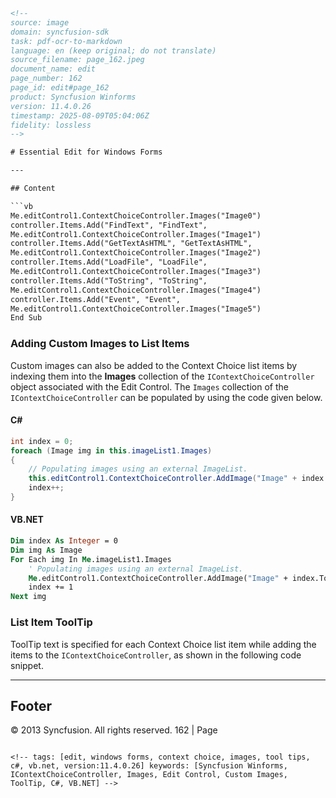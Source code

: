 ```html
<!-- 
source: image
domain: syncfusion-sdk
task: pdf-ocr-to-markdown
language: en (keep original; do not translate)
source_filename: page_162.jpeg
document_name: edit
page_number: 162
page_id: edit#page_162
product: Syncfusion Winforms
version: 11.4.0.26
timestamp: 2025-08-09T05:04:06Z
fidelity: lossless
-->

# Essential Edit for Windows Forms

---

## Content

```vb
Me.editControl1.ContextChoiceController.Images("Image0")
controller.Items.Add("FindText", "FindText",
Me.editControl1.ContextChoiceController.Images("Image1")
controller.Items.Add("GetTextAsHTML", "GetTextAsHTML",
Me.editControl1.ContextChoiceController.Images("Image2")
controller.Items.Add("LoadFile", "LoadFile",
Me.editControl1.ContextChoiceController.Images("Image3")
controller.Items.Add("ToString", "ToString",
Me.editControl1.ContextChoiceController.Images("Image4")
controller.Items.Add("Event", "Event",
Me.editControl1.ContextChoiceController.Images("Image5")
End Sub
```

### Adding Custom Images to List Items

Custom images can also be added to the Context Choice list items by indexing them into the **Images** collection of the `IContextChoiceController` object associated with the Edit Control. The `Images` collection of the `IContextChoiceController` can be populated by using the code given below.

#### C#

```csharp
int index = 0;
foreach (Image img in this.imageList1.Images)
{
    // Populating images using an external ImageList.
    this.editControl1.ContextChoiceController.AddImage("Image" + index.ToString(), img);
    index++;
}
```

#### VB.NET

```vb
Dim index As Integer = 0
Dim img As Image
For Each img In Me.imageList1.Images
    ' Populating images using an external ImageList.
    Me.editControl1.ContextChoiceController.AddImage("Image" + index.ToString(), img)
    index += 1
Next img
```

### List Item ToolTip

ToolTip text is specified for each Context Choice list item while adding the items to the `IContextChoiceController`, as shown in the following code snippet.

---

## Footer

© 2013 Syncfusion. All rights reserved.
162 | Page
```

<!-- tags: [edit, windows forms, context choice, images, tool tips, c#, vb.net, version:11.4.0.26] keywords: [Syncfusion Winforms, IContextChoiceController, Images, Edit Control, Custom Images, ToolTip, C#, VB.NET] -->
